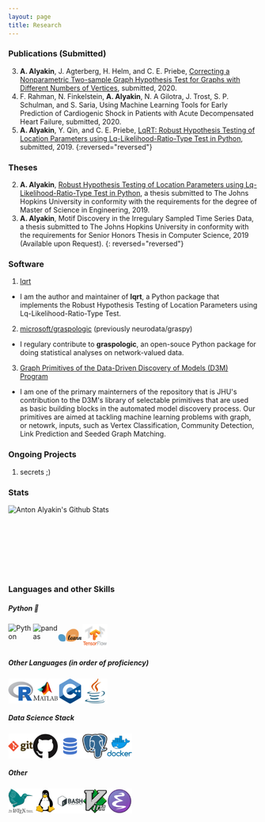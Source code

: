 ```yaml
---
layout: page
title: Research
---
```

### Publications (Submitted)

3. **A. Alyakin**, J. Agterberg, H. Helm, and C. E. Priebe, [Correcting a
   Nonparametric Two-sample Graph Hypothesis Test for Graphs with Different
   Numbers of Vertices](https://arxiv.org/abs/2008.09434), submitted, 2020.
2. F. Rahman, N. Finkelstein, **A. Alyakin**, N. A Gilotra, J. Trost, S. P.
   Schulman, and S. Saria, Using Machine Learning Tools for Early Prediction of
   Cardiogenic Shock in Patients with Acute Decompensated Heart Failure,
   submitted, 2020.
1. **A. Alyakin**, Y. Qin, and C. E. Priebe, [LqRT: Robust Hypothesis Testing of
   Location Parameters using Lq-Likelihood-Ratio-Type Test in
   Python](https://arxiv.org/abs/1911.11922), submitted, 2019.
{:reversed="reversed"}

### Theses
2. **A. Alyakin**, [Robust Hypothesis Testing of Location Parameters using
   Lq-Likelihood-Ratio-Type Test in
   Python](http://jhir.library.jhu.edu/handle/1774.2/62301), a thesis submitted
   to The Johns Hopkins University in conformity with the requirements for the
   degree of Master of Science in Engineering, 2019.
1. **A. Alyakin**, Motif Discovery in the Irregulary Sampled Time Series Data, a
   thesis submitted to The Johns Hopkins University in conformity with the
   requirements for Senior Honors Thesis in Computer Science, 2019 (Available
   upon Request).
{: reversed="reversed"}

### Software
1. [lqrt](https://github.com/alyakin314/lqrt)
  - I am the author and maintainer of **lqrt**, a Python package that implements
    the Robust Hypothesis Testing of Location Parameters using
    Lq-Likelihood-Ratio-Type Test.
2. [microsoft/graspologic](https://github.com/microsoft/grasplogoic) (previously
    neurodata/graspy)
  - I regulary contribute to **graspologic**, an open-souce Python package for doing
    statistical analyses on network-valued data. 
3. [Graph Primitives of the Data-Driven Discovery of Models (D3M)
   Program](https://github.com/neurodata/primitives-interfaces)
  - I am one of the primary mainterners of the repository that is JHU's
    contribution to the D3M's library of selectable primitives that are used as
    basic building blocks in the automated model discovery process.
    Our primitives are aimed at tackling machine learning problems with graph,
    or netowrk, inputs, such as Vertex Classification, Community Detection,
    Link Prediction and Seeded Graph Matching.

### Ongoing Projects
1. secrets ;) 

### Stats
<img align="left" alt="Anton Alyakin's Github Stats" src="https://github-readme-stats.vercel.app/api?username=alyakin314&show_icons=true&hide_border=true" />
<br/><br/><br/><br/><br/><br/><br/><br/>

### Languages and other Skills
##### Python :snake:
<img align="left" alt="Python" width="50px" src="https://www.python.org/static/opengraph-icon-200x200.png" />
<img align="left" alt="pandas" width="50px" src="https://cdn.shortpixel.ai/spai/q_lossy+ret_img/https://numfocus.org/wp-content/uploads/2016/07/pandas-logo-300.png" />
<img align="left" alt="scikit-learn" width="50px" src="https://raw.githubusercontent.com/github/explore/80688e429a7d4ef2fca1e82350fe8e3517d3494d/topics/scikit-learn/scikit-learn.png" />
<img align="left" alt="TensorFlow" width="50px" src="https://raw.githubusercontent.com/github/explore/80688e429a7d4ef2fca1e82350fe8e3517d3494d/topics/tensorflow/tensorflow.png" />
<br/><br/><br/>

##### Other Languages (in order of proficiency)
<img align="left" alt="R" width="50px" src="https://raw.githubusercontent.com/github/explore/80688e429a7d4ef2fca1e82350fe8e3517d3494d/topics/r/r.png" />
<img align="left" alt="MATLAB" width="50px" src="https://raw.githubusercontent.com/github/explore/80688e429a7d4ef2fca1e82350fe8e3517d3494d/topics/matlab/matlab.png" />
<img align="left" alt="C++" width="50px" src="https://raw.githubusercontent.com/github/explore/80688e429a7d4ef2fca1e82350fe8e3517d3494d/topics/cpp/cpp.png" />
<img align="left" alt="Java" width="50px" src="https://raw.githubusercontent.com/github/explore/80688e429a7d4ef2fca1e82350fe8e3517d3494d/topics/java/java.png" />
<br/><br/><br/>

##### Data Science Stack
<img align="left" alt="Git" width="50px" src="https://raw.githubusercontent.com/github/explore/80688e429a7d4ef2fca1e82350fe8e3517d3494d/topics/git/git.png" />
<img align="left" alt="GitHub" width="50px" src="https://raw.githubusercontent.com/github/explore/78df643247d429f6cc873026c0622819ad797942/topics/github/github.png" />
<img align="left" alt="SQL" width="50px" src="https://raw.githubusercontent.com/github/explore/80688e429a7d4ef2fca1e82350fe8e3517d3494d/topics/sql/sql.png" />
<img align="left" alt="PostgreSQL" width="50px" src="https://raw.githubusercontent.com/github/explore/80688e429a7d4ef2fca1e82350fe8e3517d3494d/topics/postgresql/postgresql.png" />
<img align="left" alt="docker" width="50px" src="https://raw.githubusercontent.com/github/explore/80688e429a7d4ef2fca1e82350fe8e3517d3494d/topics/docker/docker.png" />
<br/><br/><br/>

##### Other
<img align="left" alt="latex" width="50px" src="https://raw.githubusercontent.com/github/explore/80688e429a7d4ef2fca1e82350fe8e3517d3494d/topics/latex/latex.png" />
<img align="left" alt="linux" width="50px" src="https://raw.githubusercontent.com/github/explore/80688e429a7d4ef2fca1e82350fe8e3517d3494d/topics/linux/linux.png" />
<img align="left" alt="bash" width="50px" src="https://raw.githubusercontent.com/github/explore/80688e429a7d4ef2fca1e82350fe8e3517d3494d/topics/bash/bash.png" />
<img align="left" alt="vim" width="50px" src="https://raw.githubusercontent.com/github/explore/80688e429a7d4ef2fca1e82350fe8e3517d3494d/topics/vim/vim.png" />
<img align="left" alt="emacs" width="50px" src="https://raw.githubusercontent.com/github/explore/80688e429a7d4ef2fca1e82350fe8e3517d3494d/topics/emacs/emacs.png" />
